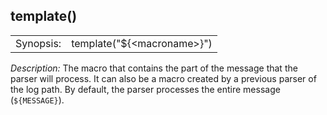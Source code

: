 ---
---
<!-- DISCLAIMER: This file is based on the syslog-ng Open Source Edition documentation https://github.com/balabit/syslog-ng-ose-guides/commit/2f4a52ee61d1ea9ad27cb4f3168b95408fddfdf2 and is used under the terms of The syslog-ng Open Source Edition Documentation License. The file has been modified by Axoflow. -->

## template()

|           |                              |
| --------- | ---------------------------- |
| Synopsis: | template("${\<macroname\>}") |

*Description:* The macro that contains the part of the message that the parser will process. It can also be a macro created by a previous parser of the log path. By default, the parser processes the entire message (`${MESSAGE}`).

